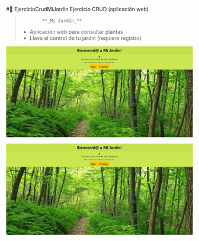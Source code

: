 #🎍 EjercicioCrudMiJardin
Ejercicio CRUD (aplicación web)

>             **_Mi Jardín_**
>
> - Aplicación web para consultar plantas
> - Lleva el control de tu jardin (requiere registro)
> 

![Acceso](./imagenes/capturas/entrada.png)

![Acceso](./imagenes/capturas/entrada.png)





